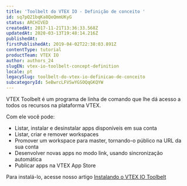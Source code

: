 ```yaml
---
title: 'Toolbelt do VTEX IO - Definição de conceito '
id: sq7pQ21bqKa8QeQmmUKyG
status: ARCHIVED
createdAt: 2017-11-21T13:36:33.568Z
updatedAt: 2020-03-13T19:48:14.216Z
publishedAt: 
firstPublishedAt: 2019-04-02T22:38:03.891Z
contentType: tutorial
productTeam: VTEX IO
author: authors_24
slugEN: vtex-io-toolbelt-concept-definition
locale: pt
legacySlug: toolbelt-do-vtex-io-definicao-de-conceito
subcategoryId: 5eBwrcLFVSwYGSOQqGKQYW
---
```


VTEX Toolbelt é um programa de linha de comando que lhe dá acesso a todos os recursos na plataforma VTEX.

Com ele você pode:

- Listar, instalar e desinstalar apps disponíveis em sua conta
- Listar, criar e remover workspaces
- Promover um workspace para master, tornando-o público na URL da sua conta
- Desenvolver novas apps no modo link, usando sincronização automática
- Publicar apps na VTEX App Store

Para instalá-lo, acesse nosso artigo [Instalando o VTEX IO Toolbelt](https://help.vtex.com/tutorial/instalando-vtex-io-cli--4x6EgYDws8IY8GO8I6C0UG)
